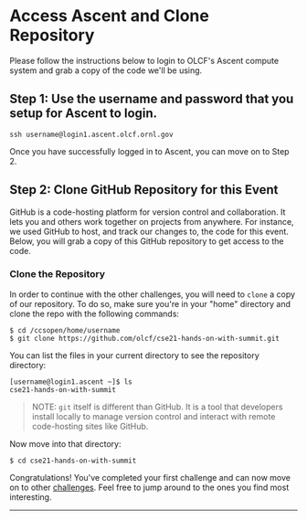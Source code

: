 # Access Ascent and Clone Repository

Please follow the instructions below to login to OLCF's Ascent compute system and grab a copy of the code we'll be using.


## Step 1: Use the username and password that you setup for Ascent to login. 

```
ssh username@login1.ascent.olcf.ornl.gov
```

Once you have successfully logged in to Ascent, you can move on to Step 2.

## Step 2: Clone GitHub Repository for this Event

GitHub is a code-hosting platform for version control and collaboration. It lets you and others work together on projects from anywhere. For instance, we used GitHub to host, and track our changes to, the code for this event. Below, you will grab a copy of this GitHub repository to get access to the code.

### Clone the Repository

In order to continue with the other challenges, you will need to `clone` a copy of our repository. To do so, make sure you're in your "home" directory and clone the repo with the following commands:

```
$ cd /ccsopen/home/username
$ git clone https://github.com/olcf/cse21-hands-on-with-summit.git
```
You can list the files in your current directory to see the repository directory: 

```
[username@login1.ascent ~]$ ls
cse21-hands-on-with-summit
```

> NOTE: `git` itself is different than GitHub. It is a tool that developers install locally to manage version control and interact with remote code-hosting sites like GitHub.

Now move into that directory:

```
$ cd cse21-hands-on-with-summit
```

Congratulations! You've completed your first challenge and can now move on to other [challenges](../). Feel free to jump around to the ones you find most interesting.

<hr>
